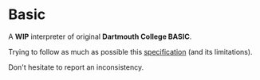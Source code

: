 # Basic

A **WIP** interpreter of original **Dartmouth College BASIC**.

Trying to follow as much as possible this [specification](http://www.bitsavers.org/pdf/dartmouth/BASIC_Oct64.pdf) (and its limitations).

Don't hesitate to report an inconsistency.

